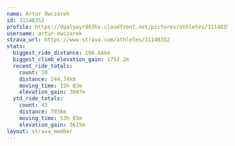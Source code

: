 ```yaml
---
name: Artur Owczarek
id: 31148352
profile: https://dgalywyr863hv.cloudfront.net/pictures/athletes/31148352/15906846/1/large.jpg
username: artur-owczarek
strava_url: https://www.strava.com/athletes/31148352
stats:
  biggest_ride_distance: 106.64km
  biggest_climb_elevation_gain: 1752.2m
  recent_ride_totals:
    count: 10
    distance: 244.74km
    moving_time: 15h 03m
    elevation_gain: 3047m
  ytd_ride_totals:
    count: 43
    distance: 703km
    moving_time: 53h 03m
    elevation_gain: 3615m
layout: strava_member
--- 
```

